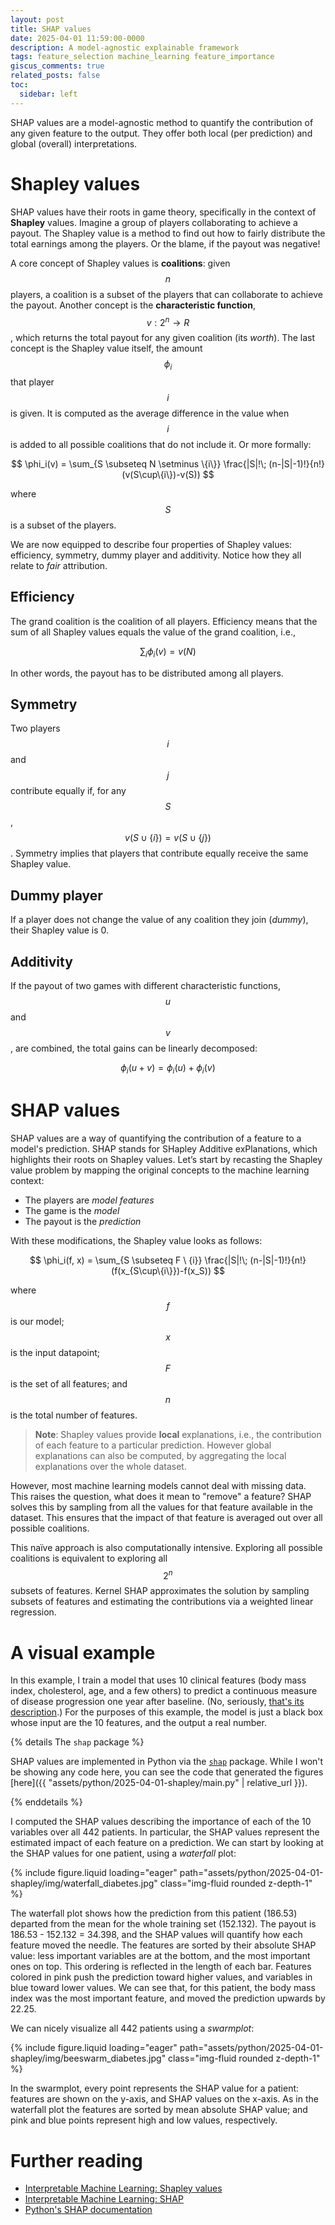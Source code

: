 ```yaml
---
layout: post
title: SHAP values
date: 2025-04-01 11:59:00-0000
description: A model-agnostic explainable framework
tags: feature_selection machine_learning feature_importance
giscus_comments: true
related_posts: false
toc:
  sidebar: left
---
```


SHAP values are a model-agnostic method to quantify the contribution of any given feature to the output. They offer both local (per prediction) and global (overall) interpretations.

# Shapley values

SHAP values have their roots in game theory, specifically in the context of **Shapley** values. Imagine a group of players collaborating to achieve a payout. The Shapley value is a method to find out how to fairly distribute the total earnings among the players. Or the blame, if the payout was negative!

A core concept of Shapley values is **coalitions**: given $$n$$ players, a coalition is a subset of the players that can collaborate to achieve the payout. Another concept is the **characteristic function**, $$v: 2^n \rightarrow R $$, which returns the total payout for any given coalition (its *worth*). The last concept is the Shapley value itself, the amount $$ \phi_i $$ that player $$i$$ is given. It is computed as the average difference in the value when $$i$$ is added to all possible coalitions that do not include it. Or more formally:

$$
\phi_i(v) = \sum_{S \subseteq N \setminus \{i\}} \frac{|S|!\; (n-|S|-1)!}{n!} (v(S\cup\{i\})-v(S))
$$

where $$S$$ is a subset of the players.

We are now equipped to describe four properties of Shapley values: efficiency, symmetry, dummy player and additivity. Notice how they all relate to _fair_ attribution.

## Efficiency

The grand coalition is the coalition of all players. Efficiency means that the sum of all Shapley values equals the value of the grand coalition, i.e.,

$$
\sum_i \phi_i(v) = v(N)
$$

In other words, the payout has to be distributed among all players.

## Symmetry

Two players $$i$$ and $$j$$ contribute equally if, for any $$S$$, $$v(S \cup \{i\}) = v(S \cup \{j\})$$. Symmetry implies that players that contribute equally receive the same Shapley value.

## Dummy player

If a player does not change the value of any coalition they join (_dummy_), their Shapley value is 0.

## Additivity

If the payout of two games with different characteristic functions, $$u$$ and $$v$$, are combined, the total gains can be linearly decomposed:

$$
\phi_i(u+v) = \phi_i(u) + \phi_i(v)
$$

# SHAP values

SHAP values are a way of quantifying the contribution of a feature to a model's prediction. SHAP stands for SHapley Additive exPlanations, which highlights their roots on Shapley values. Let’s start by recasting the Shapley value problem by mapping the original concepts to the machine learning context:

- The players are _model features_
- The game is the _model_
- The payout is the _prediction_

With these modifications, the Shapley value looks as follows:

$$
\phi_i(f, x) = \sum_{S \subseteq F \ {i}} \frac{|S|!\; (n-|S|-1)!}{n!} (f(x_{S\cup\{i\}})-f(x_S))
$$

where $$f$$ is our model; $$x$$ is the input datapoint; $$F$$ is the set of all features; and $$n$$ is the total number of features.

> **Note**: Shapley values provide **local** explanations, i.e., the contribution of each feature to a particular prediction. However global explanations can also be computed, by aggregating the local explanations over the whole dataset.

However, most machine learning models cannot deal with missing data. This raises the question, what does it mean to "remove" a feature? SHAP solves this by sampling from all the values for that feature available in the dataset. This ensures that the impact of that feature is averaged out over all possible coalitions.

This naïve approach is also computationally intensive. Exploring all possible coalitions is equivalent to exploring all $$2^n$$ subsets of features. Kernel SHAP approximates the solution by sampling subsets of features and estimating the contributions via a weighted linear regression.

# A visual example

In this example, I train a model that uses 10 clinical features (body mass index, cholesterol, age, and a few others) to predict a continuous measure of disease progression one year after baseline. (No, seriously, [that's its description](https://www4.stat.ncsu.edu/~boos/var.select/diabetes.html).) For the purposes of this example, the model is just a black box whose input are the 10 features, and the output a real number.

{% details The `shap` package %}

SHAP values are implemented in Python via the [`shap`](https://shap.readthedocs.io/en/latest/index.html) package. While I won't be showing any code here, you can see the code that generated the figures [here]({{ "assets/python/2025-04-01-shapley/main.py" | relative_url }}).

{% enddetails %}

I computed the SHAP values describing the importance of each of the 10 variables over all 442 patients. In particular, the SHAP values represent the estimated impact of each feature on a prediction. We can start by looking at the SHAP values for one patient, using a _waterfall_ plot:

{% include figure.liquid loading="eager" path="assets/python/2025-04-01-shapley/img/waterfall_diabetes.jpg" class="img-fluid rounded z-depth-1" %}

The waterfall plot shows how the prediction from this patient (186.53) departed from the mean for the whole training set (152.132). The payout is 186.53 - 152.132 = 34.398, and the SHAP values will quantify how each feature moved the needle. The features are sorted by their absolute SHAP value: less important variables are at the bottom, and the most important ones on top. This ordering is reflected in the length of each bar. Features colored in pink push the prediction toward higher values, and variables in blue toward lower values. We can see that, for this patient, the body mass index was the most important feature, and moved the prediction upwards by 22.25.

We can nicely visualize all 442 patients using a _swarmplot_:

{% include figure.liquid loading="eager" path="assets/python/2025-04-01-shapley/img/beeswarm_diabetes.jpg" class="img-fluid rounded z-depth-1" %}

In the swarmplot, every point represents the SHAP value for a patient: features are shown on the y-axis, and SHAP values on the x-axis. As in the waterfall plot the features are sorted by mean absolute SHAP value; and pink and blue points represent high and low values, respectively.

<!--
Limitations & Caveats:

    Sensitivity to Feature Correlations: Discuss how SHAP values might behave when features are highly correlated. This is a hot topic in model interpretability, as collinearity can distort attributions.

    Computational Complexity: While you mention the naive approach is intensive, you might add a brief discussion on when approximation methods (like Kernel SHAP and Tree SHAP) should be preferred and any trade-offs associated with them.

Comparison with Other Methods:

    Adding a short section comparing SHAP values with other interpretability methods like LIME or Integrated Gradients might help readers understand the broader landscape of explainable AI tools.

Use Cases and Practical Considerations:

    Consider including a section that outlines common applications of SHAP values in model debugging, feature selection, and fairness assessments.

    A small example or a real-world case study could enhance the reader’s grasp of the concept. For instance, showing a simple visualization or discussing how SHAP explanations can uncover biases in predictions would be insightful.

Further Technical Details:

    Handling Missing Data: Expand a bit on how SHAP uses background sampling to manage missing features, possibly with an illustrative diagram or pseudo-code.

    Mathematical Derivation or Intuition: For readers interested in deeper dives, you might provide a link or a brief explanation of how the weighting factors in the Shapley formula are derived.

References to Recent Research:

    While you already included some further reading, consider adding citations or links to recent studies or blog posts that address both the strengths and the ongoing challenges associated with SHAP values.
 -->

# Further reading

- [Interpretable Machine Learning: Shapley values](https://christophm.github.io/interpretable-ml-book/shapley.html)
- [Interpretable Machine Learning: SHAP](https://christophm.github.io/interpretable-ml-book/shap.html)
- [Python's SHAP documentation](https://shap.readthedocs.io)
